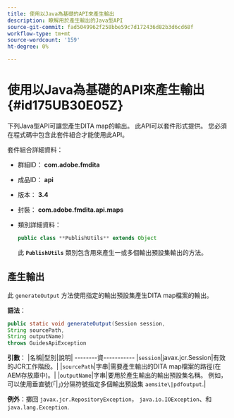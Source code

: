```yaml
---
title: 使用以Java為基礎的API來產生輸出
description: 瞭解用於產生輸出的Java型API
source-git-commit: fad5049962f258bbe59c7d172436d82b3d6cd68f
workflow-type: tm+mt
source-wordcount: '159'
ht-degree: 0%

---
```



# 使用以Java為基礎的API來產生輸出 {#id175UB30E05Z}

下列Java型API可讓您產生DITA map的輸出。 此API可以套件形式提供。 您必須在程式碼中包含此套件組合才能使用此API。

套件組合詳細資料：

- 群組ID： **com.adobe.fmdita**

- 成品ID： **api**

- 版本： **3.4**

- 封裝： ****com.adobe.fmdita.api.maps****

- 類別詳細資料：

  ```JAVA
  public class **PublishUtils** extends Object
  ```

  此 **`PublishUtils`** 類別包含用來產生一或多個輸出預設集輸出的方法。


## 產生輸出

此 ``generateOutput`` 方法使用指定的輸出預設集產生DITA map檔案的輸出。

**語法**：

```JAVA
public static void generateOutput(Session session,
String sourcePath,
String outputName)
throws GuidesApiException
```

**引數**： |名稱|型別|說明| --------資----------- |`session`|javax.jcr.Session|有效的JCR工作階段。| |``sourcePath``|字串|需要產生輸出的DITA map檔案的路徑\(在AEM存放庫中\)。| |``outputName``|字串|要用於產生輸出的輸出預設集名稱。 例如，可以使用垂直號\(「\|」\)分隔符號指定多個輸出預設集 `aemsite\|pdfoutput`.|

**例外**：擲回 ``javax.jcr.RepositoryException``， `java.io.IOException`、和 `java.lang.Exception`.

